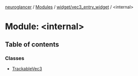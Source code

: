 [neuroglancer](../README.md) / [Modules](../modules.md) / [widget/vec3\_entry\_widget](widget_vec3_entry_widget.md) / <internal\>

# Module: <internal\>

## Table of contents

### Classes

- [TrackableVec3](../classes/widget_vec3_entry_widget._internal_.TrackableVec3.md)
